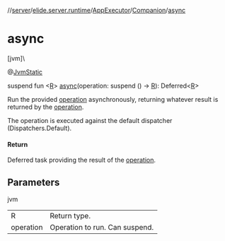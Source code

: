//[server](../../../../index.md)/[elide.server.runtime](../../index.md)/[AppExecutor](../index.md)/[Companion](index.md)/[async](async.md)

# async

[jvm]\

@[JvmStatic](https://kotlinlang.org/api/latest/jvm/stdlib/kotlin.jvm/-jvm-static/index.html)

suspend fun &lt;[R](async.md)&gt; [async](async.md)(operation: suspend () -&gt; [R](async.md)): Deferred&lt;[R](async.md)&gt;

Run the provided [operation](async.md) asynchronously, returning whatever result is returned by the [operation](async.md).

The operation is executed against the default dispatcher (Dispatchers.Default).

#### Return

Deferred task providing the result of the [operation](async.md).

## Parameters

jvm

| | |
|---|---|
| R | Return type. |
| operation | Operation to run. Can suspend. |

